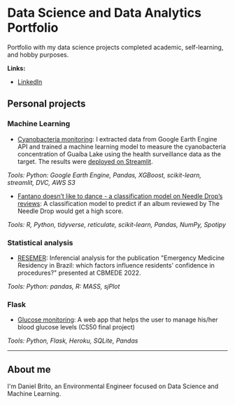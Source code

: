 # Data Science and Data Analytics Portfolio

Portfolio with my data science projects completed academic, self-learning, and hobby purposes. 

**Links:**
* [LinkedIn](https://www.linkedin.com/in/danieloliveiradebrito/)

## Personal projects
### Machine Learning
- [Cyanobacteria monitoring](https://github.com/danielbrito91/cyanobacteria-monitoring): I extracted data from Google Earth Engine API and trained a machine learning model to measure the cyanobacteria concentration of Guaíba Lake using the health surveillance data as the target. The results were [deployed on Streamlit](https://danielbrito91-cyanobacteria-monitoring-app-q9d98u.streamlit.app/).

_Tools: Python: Google Earth Engine, Pandas, XGBoost, scikit-learn, streamlit, DVC, AWS S3_

- [Fantano doesn’t like to dance - a classification model on Needle Drop’s reviews](https://danielbrito.me/post/2021-07-24-fantano-doesn-t-like-to-dance-a-classification-model-on-needle-drop-s-reviews/): A classification model to predict if an album reviewed by The Needle Drop would get a high score.

_Tools: R, Python, tidyverse, reticulate, scikit-learn, Pandas, NumPy, Spotipy_

### Statistical analysis
- [RESEMER](https://github.com/danielbrito91/resemer): Inferencial analysis for the publication "Emergency Medicine Residency in Brazil: which factors influence residents' confidence in procedures?" presented at CBMEDE 2022.

_Tools: Python: pandas, R: MASS, sjPlot_

### Flask
- [Glucose monitoring](https://glicose-monit.herokuapp.com/): A web app that helps the user to manage his/her blood glucose levels (CS50 final project)

_Tools: Python, Flask, Heroku, SQLite, Pandas_

---

## About me

I'm Daniel Brito, an Environmental Engineer focused on Data Science and Machine Learning.
